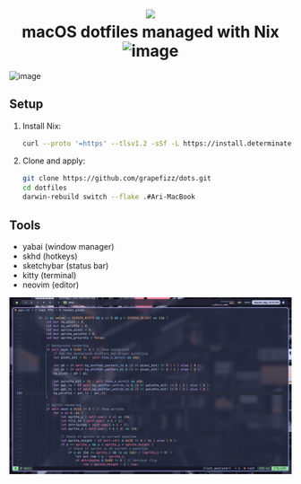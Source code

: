<h1 align="center">
<img width="150px" src="https://github.com/user-attachments/assets/2bb2ceaf-5dbe-4c00-9a9c-7f95e754acc5" />
    <br>
        macOS dotfiles managed with Nix
    <br>
    <img width="200" alt="image" src="https://github.com/user-attachments/assets/fad90f0c-8dce-4ee3-867b-b76f771215a8">
</h1>

<img width="1710" alt="image" src="Screenshots/SS1.png" />

## Setup

1. Install Nix:
   ```bash
   curl --proto '=https' --tlsv1.2 -sSf -L https://install.determinate.systems/nix | sh -s -- install
   ```

2. Clone and apply:
   ```bash
   git clone https://github.com/grapefizz/dots.git
   cd dotfiles
   darwin-rebuild switch --flake .#Ari-MacBook
   ```

## Tools

- yabai (window manager)
- skhd (hotkeys)
- sketchybar (status bar)
- kitty (terminal)
- neovim (editor)

![Screenshot](Screenshots/SS2.png)